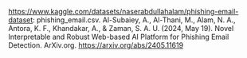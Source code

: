 https://www.kaggle.com/datasets/naserabdullahalam/phishing-email-dataset: phishing_email.csv. Al-Subaiey, A., Al-Thani, M., Alam, N. A., Antora, K. F., 
Khandakar, A., & Zaman, S. A. U. (2024, May 19). Novel Interpretable and Robust Web-based AI Platform for Phishing Email Detection. 
ArXiv.org. https://arxiv.org/abs/2405.11619
